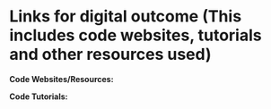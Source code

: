 # Links for digital outcome (This includes code websites, tutorials and other resources used)
**Code Websites/Resources:**

**Code Tutorials:**


